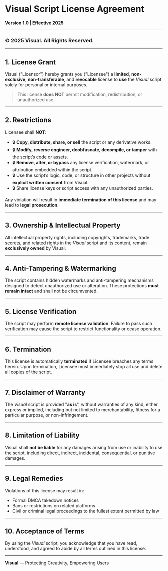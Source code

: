 # Visual Script License Agreement  
**Version 1.0 | Effective 2025**  

---

### **© 2025 Visual. All Rights Reserved.**

---

## 1. License Grant

Visual ("Licensor") hereby grants you ("Licensee") a **limited**, **non-exclusive**, **non-transferable**, and **revocable** license to **use** the *Visual* script solely for personal or internal purposes.

> This license **does NOT** permit modification, redistribution, or unauthorized use.

---

## 2. Restrictions

Licensee shall **NOT**:

- 🔒 **Copy, distribute, share, or sell** the script or any derivative works.
- 🔒 **Modify, reverse engineer, deobfuscate, decompile, or tamper** with the script’s code or assets.
- 🔒 **Remove, alter, or bypass** any license verification, watermark, or attribution embedded within the script.
- 🔒 Use the script’s logic, code, or structure in other projects without **explicit written consent** from Visual.
- 🔒 Share license keys or script access with any unauthorized parties.

Any violation will result in **immediate termination of this license** and may lead to **legal prosecution**.

---

## 3. Ownership & Intellectual Property

All intellectual property rights, including copyrights, trademarks, trade secrets, and related rights in the *Visual* script and its content, remain **exclusively owned** by Visual.

---

## 4. Anti-Tampering & Watermarking

The script contains hidden watermarks and anti-tampering mechanisms designed to detect unauthorized use or alteration. These protections **must remain intact** and shall not be circumvented.

---

## 5. License Verification

The script may perform **remote license validation**. Failure to pass such verification may cause the script to restrict functionality or cease operation.

---

## 6. Termination

This license is automatically **terminated** if Licensee breaches any terms herein. Upon termination, Licensee must immediately stop all use and delete all copies of the script.

---

## 7. Disclaimer of Warranty

The *Visual* script is provided "**as is**", without warranties of any kind, either express or implied, including but not limited to merchantability, fitness for a particular purpose, or non-infringement.

---

## 8. Limitation of Liability

Visual shall **not be liable** for any damages arising from use or inability to use the script, including direct, indirect, incidental, consequential, or punitive damages.

---

## 9. Legal Remedies

Violations of this license may result in:

- Formal DMCA takedown notices  
- Bans or restrictions on related platforms  
- Civil or criminal legal proceedings to the fullest extent permitted by law

---

## 10. Acceptance of Terms

By using the *Visual* script, you acknowledge that you have read, understood, and agreed to abide by all terms outlined in this license.

---

**Visual** — Protecting Creativity, Empowering Users  
